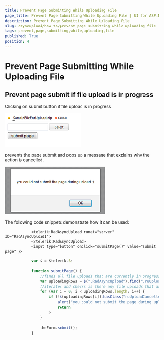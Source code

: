 ```yaml
---
title: Prevent Page Submitting While Uploading File
page_title: Prevent Page Submitting While Uploading File | UI for ASP.NET AJAX Documentation
description: Prevent Page Submitting While Uploading File
slug: asyncupload/how-to/prevent-page-submitting-while-uploading-file
tags: prevent,page,submitting,while,uploading,file
published: True
position: 4
---
```


# Prevent Page Submitting While Uploading File



## Prevent page submit if file upload is in progress

Clicking on submit button if file upload is in progress

![Prevent page submit while uploading](images/asyncupload_prevent_page_submit_while_uploading.png)

prevents the page submit and pops up a message that explains why the action is cancelled.

![Prevent page submit while uploading errormsg](images/asyncupload_prevent_page_submit_while_uploading_errormsg.png)

The following code snippets demonstrate how it can be used:

````ASPNET
	        <telerik:RadAsyncUpload runat="server" ID="RadAsyncUpload1">
	        </telerik:RadAsyncUpload>
	        <input type="button" onclick="submitPage()" value="submit page" />
````



````JavaScript
	        var $ = $telerik.$;
	
	        function submitPage() {
	            //finds all file uploads that are currently in progress
	            var uploadingRows = $(".RadAsyncUpload").find(".ruUploadProgress");
	            //iterates and checks is there any file uploads that are successfully completed or failed and if yes - pop-up an alert box and prevent page submitting 
	            for (var i = 0; i < uploadingRows.length; i++) {
	                if (!$(uploadingRows[i]).hasClass("ruUploadCancelled") && !$(uploadingRows[i]).hasClass("ruUploadFailure") && !$(uploadingRows[i]).hasClass("ruUploadSuccess")) {
	                    alert("you could not submit the page during upload :)");
	                    return
	                }
	            }
	     
	            theForm.submit();
	        }
````


